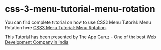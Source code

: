 css-3-menu-tutorial-menu-rotation
=================================

You can find complete tutorial on how to use CSS3 Menu Tutorial: Menu Rotation here [CSS3 Menu Tutorial: Menu Rotation](http://www.theappguruz.com/blog/css-3-menu-tutorial-menu-rotation).

This Tutorial has been presented by The App Guruz - One of the best [Web Development Company in India](http://www.theappguruz.com/web-design/)
